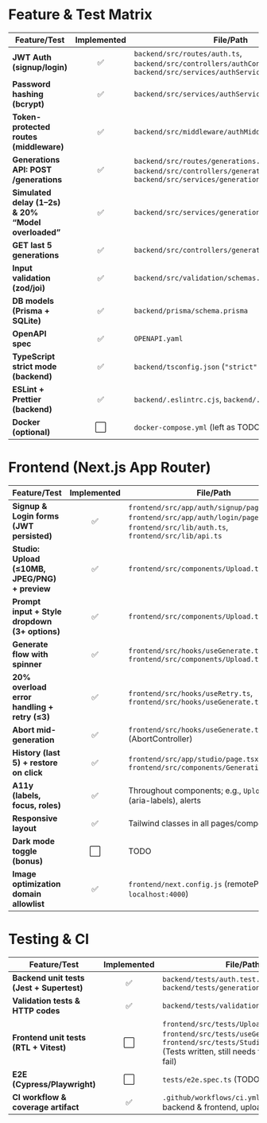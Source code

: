 # Feature & Test Matrix

| Feature/Test                                        | Implemented | File/Path                                                                                                                           |
| --------------------------------------------------- | :---------: | ----------------------------------------------------------------------------------------------------------------------------------- |
| **JWT Auth (signup/login)**                         |      ✅      | `backend/src/routes/auth.ts`, `backend/src/controllers/authController.ts`, `backend/src/services/authService.ts`                    |
| **Password hashing (bcrypt)**                       |      ✅      | `backend/src/services/authService.ts`                                                                                               |
| **Token-protected routes (middleware)**             |      ✅      | `backend/src/middleware/authMiddleware.ts`                                                                                          |
| **Generations API: POST /generations**              |      ✅      | `backend/src/routes/generations.ts`, `backend/src/controllers/generationController.ts`, `backend/src/services/generationService.ts` |
| **Simulated delay (1–2s) & 20% “Model overloaded”** |      ✅      | `backend/src/services/generationService.ts`                                                                                         |
| **GET last 5 generations**                          |      ✅      | `backend/src/controllers/generationController.ts`                                                                                   |
| **Input validation (zod/joi)**                      |      ✅      | `backend/src/validation/schemas.ts`                                                                                                 |
| **DB models (Prisma + SQLite)**                     |      ✅      | `backend/prisma/schema.prisma`                                                                                                      |
| **OpenAPI spec**                                    |      ✅      | `OPENAPI.yaml`                                                                                                                      |
| **TypeScript strict mode (backend)**                |      ✅      | `backend/tsconfig.json` (`"strict": true`)                                                                                          |
| **ESLint + Prettier (backend)**                     |      ✅      | `backend/.eslintrc.cjs`, `backend/.prettierrc`                                                                                      |
| **Docker (optional)**                               |      ⬜️     | `docker-compose.yml` (left as TODO)                                                                                                 |

# Frontend (Next.js App Router)

| Feature/Test                                   | Implemented | File/Path                                                                                                              |
| ---------------------------------------------- | :---------: | ---------------------------------------------------------------------------------------------------------------------- |
| **Signup & Login forms (JWT persisted)**       |      ✅      | `frontend/src/app/auth/signup/page.tsx`, `frontend/src/app/auth/login/page.tsx`, `frontend/src/lib/auth.ts`, `frontend/src/lib/api.ts` |
| **Studio: Upload (≤10MB, JPEG/PNG) + preview** |      ✅      | `frontend/src/components/Upload.tsx`                                                                                       |
| **Prompt input + Style dropdown (3+ options)** |      ✅      | `frontend/src/components/Upload.tsx`                                                                                       |
| **Generate flow with spinner**                 |      ✅      | `frontend/src/hooks/useGenerate.ts`, `frontend/src/components/Upload.tsx`                                                      |
| **20% overload error handling + retry (≤3)**   |      ✅      | `frontend/src/hooks/useRetry.ts`, `frontend/src/hooks/useGenerate.ts`                                                          |
| **Abort mid-generation**                       |      ✅      | `frontend/src/hooks/useGenerate.ts` (AbortController)                                                                      |
| **History (last 5) + restore on click**        |      ✅      | `frontend/src/app/studio/page.tsx`, `frontend/src/components/GenerationCard.tsx`                                               |
| **A11y (labels, focus, roles)**                |      ✅      | Throughout components; e.g., `Upload.tsx` (aria-labels), alerts                                                        |
| **Responsive layout**                          |      ✅      | Tailwind classes in all pages/components                                                                               |
| **Dark mode toggle (bonus)**                   |      ⬜️     | TODO                                                                             |
| **Image optimization domain allowlist**        |      ✅      | `frontend/next.config.js` (remotePatterns for `localhost:4000`)                                                        |

# Testing & CI
| Feature/Test                              | Implemented | File/Path                                                                                                             |
| ----------------------------------------- | :---------: | --------------------------------------------------------------------------------------------------------------------- |
| **Backend unit tests (Jest + Supertest)** |      ✅      | `backend/tests/auth.test.ts`, `backend/tests/generations.test.ts`                                                     |
| **Validation tests & HTTP codes**         |      ✅      | `backend/tests/validation.test.ts`                                                                                    |
| **Frontend unit tests (RTL + Vitest)**    |       ⬜️     | `frontend/src/tests/Upload.test.tsx`, `frontend/src/tests/useGenerate.test.tsx`, `frontend/src/tests/Studio.test.tsx` (Tests written, still needs fixing as they fail) |
| **E2E (Cypress/Playwright)**              |      ⬜️      | `tests/e2e.spec.ts` (TODO)                                                          |
| **CI workflow & coverage artifact**       |      ✅      | `.github/workflows/ci.yml` (jobs for backend & frontend, uploads coverage)                                            |
